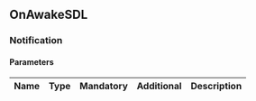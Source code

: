 ## OnAwakeSDL

### Notification
#### Parameters
|Name|Type|Mandatory|Additional|Description|
|:---|:---|:--------|:---------|:----------|
